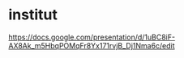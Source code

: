 # institut

https://docs.google.com/presentation/d/1uBC8iF-AX8Ak_m5HbqPOMqFr8Yx171rvjB_Dj1Nma6c/edit
